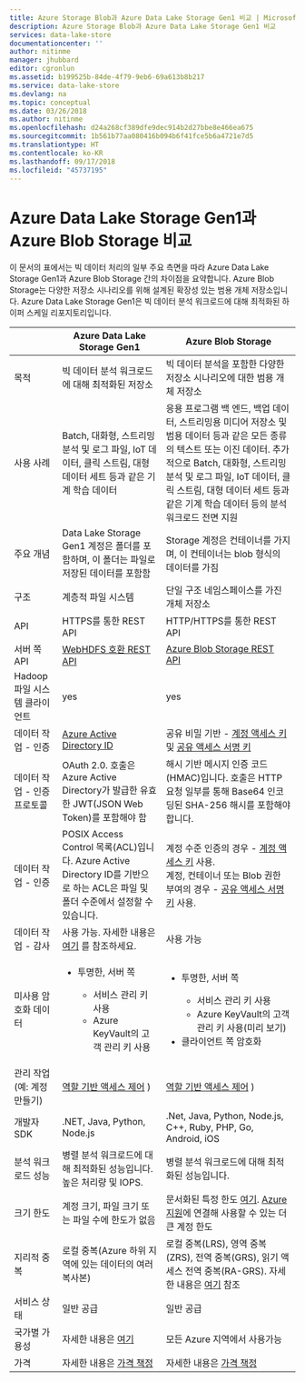 ```yaml
---
title: Azure Storage Blob과 Azure Data Lake Storage Gen1 비교 | Microsoft Docs
description: Azure Storage Blob과 Azure Data Lake Storage Gen1 비교
services: data-lake-store
documentationcenter: ''
author: nitinme
manager: jhubbard
editor: cgronlun
ms.assetid: b199525b-84de-4f79-9eb6-69a613b8b217
ms.service: data-lake-store
ms.devlang: na
ms.topic: conceptual
ms.date: 03/26/2018
ms.author: nitinme
ms.openlocfilehash: d24a268cf389dfe9dec914b2d27bbe8e466ea675
ms.sourcegitcommit: 1b561b77aa080416b094b6f41fce5b6a4721e7d5
ms.translationtype: HT
ms.contentlocale: ko-KR
ms.lasthandoff: 09/17/2018
ms.locfileid: "45737195"
---
```

# <a name="comparing-azure-data-lake-storage-gen1-and-azure-blob-storage"></a>Azure Data Lake Storage Gen1과 Azure Blob Storage 비교
이 문서의 표에서는 빅 데이터 처리의 일부 주요 측면을 따라 Azure Data Lake Storage Gen1과 Azure Blob Storage 간의 차이점을 요약합니다. Azure Blob Storage는 다양한 저장소 시나리오를 위해 설계된 확장성 있는 범용 개체 저장소입니다. Azure Data Lake Storage Gen1은 빅 데이터 분석 워크로드에 대해 최적화된 하이퍼 스케일 리포지토리입니다.

|  | Azure Data Lake Storage Gen1 | Azure Blob Storage |
| --- | --- | --- |
| 목적 |빅 데이터 분석 워크로드에 대해 최적화된 저장소 |빅 데이터 분석을 포함한 다양한 저장소 시나리오에 대한 범용 개체 저장소 |
| 사용 사례 |Batch, 대화형, 스트리밍 분석 및 로그 파일, IoT 데이터, 클릭 스트림, 대형 데이터 세트 등과 같은 기계 학습 데이터 |응용 프로그램 백 엔드, 백업 데이터, 스트리밍용 미디어 저장소 및 범용 데이터 등과 같은 모든 종류의 텍스트 또는 이진 데이터. 추가적으로 Batch, 대화형, 스트리밍 분석 및 로그 파일, IoT 데이터, 클릭 스트림, 대형 데이터 세트 등과 같은 기계 학습 데이터 등의 분석 워크로드 전면 지원 |
| 주요 개념 |Data Lake Storage Gen1 계정은 폴더를 포함하며, 이 폴더는 파일로 저장된 데이터를 포함함 |Storage 계정은 컨테이너를 가지며, 이 컨테이너는 blob 형식의 데이터를 가짐 |
| 구조 |계층적 파일 시스템 |단일 구조 네임스페이스를 가진 개체 저장소 |
| API |HTTPS를 통한 REST API |HTTP/HTTPS를 통한 REST API |
| 서버 쪽 API |[WebHDFS 호환 REST API](https://msdn.microsoft.com/library/azure/mt693424.aspx) |[Azure Blob Storage REST API](https://msdn.microsoft.com/library/azure/dd135733.aspx) |
| Hadoop 파일 시스템 클라이언트 |yes |yes |
| 데이터 작업 - 인증 | [Azure Active Directory ID](../active-directory/develop/authentication-scenarios.md) |공유 비밀 기반 - [계정 액세스 키](../storage/common/storage-account-manage.md#access-keys) 및 [공유 액세스 서명 키](../storage/common/storage-dotnet-shared-access-signature-part-1.md) |
| 데이터 작업 - 인증 프로토콜 |OAuth 2.0. 호출은 Azure Active Directory가 발급한 유효한 JWT(JSON Web Token)를 포함해야 함 |해시 기반 메시지 인증 코드(HMAC)입니다. 호출은 HTTP 요청 일부를 통해 Base64 인코딩된 SHA-256 해시를 포함해야 합니다. |
| 데이터 작업 - 인증 |POSIX Access Control 목록(ACL)입니다.  Azure Active Directory ID를 기반으로 하는 ACL은 파일 및 폴더 수준에서 설정할 수 있습니다. |계정 수준 인증의 경우 - [계정 액세스 키](../storage/common/storage-account-manage.md#access-keys) 사용.<br>계정, 컨테이너 또는 Blob 권한 부여의 경우 - [공유 액세스 서명 키](../storage/common/storage-dotnet-shared-access-signature-part-1.md) 사용. |
| 데이터 작업 - 감사 |사용 가능. 자세한 내용은 [여기](data-lake-store-diagnostic-logs.md) 를 참조하세요. |사용 가능 |
| 미사용 암호화 데이터 |<ul><li>투명한, 서버 쪽</li> <ul><li>서비스 관리 키 사용</li><li>Azure KeyVault의 고객 관리 키 사용</li></ul></ul> |<ul><li>투명한, 서버 쪽</li> <ul><li>서비스 관리 키 사용</li><li>Azure KeyVault의 고객 관리 키 사용(미리 보기)</li></ul><li>클라이언트 쪽 암호화</li></ul> |
| 관리 작업(예: 계정 만들기) |[역할 기반 액세스 제어](../role-based-access-control/overview.md) ) |[역할 기반 액세스 제어](../role-based-access-control/overview.md) ) |
| 개발자 SDK |.NET, Java, Python, Node.js |.Net, Java, Python, Node.js, C++, Ruby, PHP, Go, Android, iOS |
| 분석 워크로드 성능 |병렬 분석 워크로드에 대해 최적화된 성능입니다. 높은 처리량 및 IOPS. |병렬 분석 워크로드에 대해 최적화된 성능입니다. |
| 크기 한도 |계정 크기, 파일 크기 또는 파일 수에 한도가 없음 |문서화된 특정 한도 [여기](../storage/common/storage-scalability-targets.md). [Azure 지원](https://azure.microsoft.com/support/faq/)에 연결해 사용할 수 있는 더 큰 계정 한도 |
| 지리적 중복 |로컬 중복(Azure 하위 지역에 있는 데이터의 여러 복사본) |로컬 중복(LRS), 영역 중복(ZRS), 전역 중복(GRS), 읽기 액세스 전역 중복(RA-GRS). 자세한 내용은 [여기](../storage/common/storage-redundancy.md) 참조 |
| 서비스 상태 |일반 공급 |일반 공급 |
| 국가별 가용성 |자세한 내용은 [여기](https://azure.microsoft.com/regions/#services) |모든 Azure 지역에서 사용가능 |
| 가격 |자세한 내용은 [가격 책정](https://azure.microsoft.com/pricing/details/data-lake-store/) |자세한 내용은 [가격 책정](https://azure.microsoft.com/pricing/details/storage/) |


